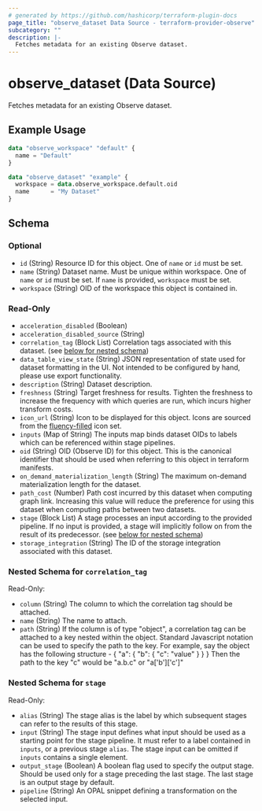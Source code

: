 ```yaml
---
# generated by https://github.com/hashicorp/terraform-plugin-docs
page_title: "observe_dataset Data Source - terraform-provider-observe"
subcategory: ""
description: |-
  Fetches metadata for an existing Observe dataset.
---
```


# observe_dataset (Data Source)

Fetches metadata for an existing Observe dataset.

## Example Usage

```terraform
data "observe_workspace" "default" {
  name = "Default"
}

data "observe_dataset" "example" {
  workspace = data.observe_workspace.default.oid
  name      = "My Dataset"
}
```

<!-- schema generated by tfplugindocs -->
## Schema

### Optional

- `id` (String) Resource ID for this object.
One of `name` or `id` must be set.
- `name` (String) Dataset name. Must be unique within workspace.
One of `name` or `id` must be set. If `name` is provided, `workspace` must be set.
- `workspace` (String) OID of the workspace this object is contained in.

### Read-Only

- `acceleration_disabled` (Boolean)
- `acceleration_disabled_source` (String)
- `correlation_tag` (Block List) Correlation tags associated with this dataset. (see [below for nested schema](#nestedblock--correlation_tag))
- `data_table_view_state` (String) JSON representation of state used for dataset formatting in the UI. Not intended to be configured by hand, please use export functionality.
- `description` (String) Dataset description.
- `freshness` (String) Target freshness for results. Tighten the freshness to increase the
frequency with which queries are run, which incurs higher transform costs.
- `icon_url` (String) Icon to be displayed for this object. Icons are sourced from the [fluency-filled](https://icons8.com/icons/fluency-systems-filled) icon set.
- `inputs` (Map of String) The inputs map binds dataset OIDs to labels which can be referenced within
stage pipelines.
- `oid` (String) OID (Observe ID) for this object. This is the canonical identifier that
should be used when referring to this object in terraform manifests.
- `on_demand_materialization_length` (String) The maximum on-demand materialization length for the dataset.
- `path_cost` (Number) Path cost incurred by this dataset when computing graph link. Increasing
this value will reduce the preference for using this dataset when computing
paths between two datasets.
- `stage` (Block List) A stage processes an input according to the provided pipeline. If no
input is provided, a stage will implicitly follow on from the result of
its predecessor. (see [below for nested schema](#nestedblock--stage))
- `storage_integration` (String) The ID of the storage integration associated with this dataset.

<a id="nestedblock--correlation_tag"></a>
### Nested Schema for `correlation_tag`

Read-Only:

- `column` (String) The column to which the correlation tag should be attached.
- `name` (String) The name to attach.
- `path` (String) If the column is of type "object", a correlation tag can be attached to a
key nested within the object. Standard Javascript notation can be used to specify the path to the key.
For example, say the object has the following structure -
{
  "a": {
    "b": {
      "c": "value"
    }
  }
}
Then the path to the key "c" would be "a.b.c" or "a['b']['c']"


<a id="nestedblock--stage"></a>
### Nested Schema for `stage`

Read-Only:

- `alias` (String) The stage alias is the label by which subsequent stages can refer to the
results of this stage.
- `input` (String) The stage input defines what input should be used as a starting point for
the stage pipeline. It must refer to a label contained in `inputs`, or a
previous stage `alias`. The stage input can be omitted if `inputs`
contains a single element.
- `output_stage` (Boolean) A boolean flag used to specify the output stage. Should be used only for
a stage preceding the last stage. The last stage is an output stage by default.
- `pipeline` (String) An OPAL snippet defining a transformation on the selected input.
